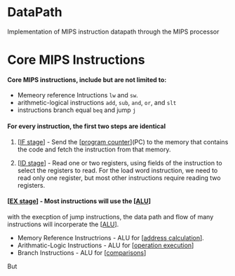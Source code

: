 # DataPath
Implementation of MIPS instruction datapath through the MIPS processor

# Core MIPS Instructions 

#### Core MIPS instructions, include but are not limited to:
  
  - Memeory reference Intructions `lw` and `sw`.
  - arithmetic-logical instructions `add`, `sub`, `and`, `or`, and `slt`
  - instructions branch equal `beq` and jump `j`

#### For every instruction, the first two steps are identical

1. [[IF stage]] - Send the [[program counter]](PC) to the memory that contains the code and fetch the instruction from that memory.
   
2. [[ID stage]] - Read one or two registers, using fields of the instruction to select the registers to read. For the load word instruction, we need to read only one register, but most other instructions require reading two registers.

#### [[EX stage]] - Most instructions will use the [[ALU]]  

with the execption of jump instructions, the data path and flow of many instructions will incorperate the [[ALU]].

- Memory Reference Instructrions - ALU for [[address calculation]].
- Arithmatic-Logic Instructions - ALU for [[operation execution]]
- Branch Instructions - ALU for [[comparisons]] 

But 
  

[//begin]: # "Autogenerated link references for markdown compatibility"
[IF stage]: <IF stage.md> "IF stage"
[program counter]: <program counter.md> "program counter"
[ID stage]: <ID stage.md> "ID stage"
[EX stage]: <EX stage.md> "EX stage"
[ALU]: ALU.md "ALU"
[address calculation]: <address calculation.md> "address calculation"
[operation execution]: <operation execution.md> "operation execution"
[comparisons]: comparisons.md "comparisons"
[//end]: # "Autogenerated link references"
